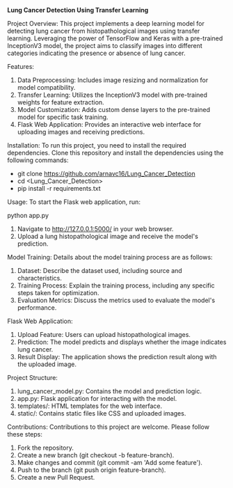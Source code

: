 **Lung Cancer Detection Using Transfer Learning**

Project Overview:
This project implements a deep learning model for detecting lung cancer from histopathological images using transfer learning. Leveraging the power of TensorFlow and Keras with a pre-trained InceptionV3 model, the project aims to classify images into different categories indicating the presence or absence of lung cancer.

Features:
1. Data Preprocessing: Includes image resizing and normalization for model compatibility.
2. Transfer Learning: Utilizes the InceptionV3 model with pre-trained weights for feature extraction.
3. Model Customization: Adds custom dense layers to the pre-trained model for specific task training.
4. Flask Web Application: Provides an interactive web interface for uploading images and receiving predictions.
   
Installation:
To run this project, you need to install the required dependencies. Clone this repository and install the dependencies using the following commands:

- git clone <https://github.com/arnavc16/Lung_Cancer_Detection>
- cd <Lung_Cancer_Detection>
- pip install -r requirements.txt

Usage:
To start the Flask web application, run:

python app.py

1. Navigate to http://127.0.0.1:5000/ in your web browser.
2. Upload a lung histopathological image and receive the model's prediction.

Model Training:
Details about the model training process are as follows:

1. Dataset: Describe the dataset used, including source and characteristics.
2. Training Process: Explain the training process, including any specific steps taken for optimization.
3. Evaluation Metrics: Discuss the metrics used to evaluate the model's performance.
   
Flask Web Application:
1. Upload Feature: Users can upload histopathological images.
2. Prediction: The model predicts and displays whether the image indicates lung cancer.
3. Result Display: The application shows the prediction result along with the uploaded image.

Project Structure:

1. lung_cancer_model.py: Contains the model and prediction logic.
2. app.py: Flask application for interacting with the model.
3. templates/: HTML templates for the web interface.
4. static/: Contains static files like CSS and uploaded images.

Contributions:
Contributions to this project are welcome. Please follow these steps:

1. Fork the repository.
2. Create a new branch (git checkout -b feature-branch).
3. Make changes and commit (git commit -am 'Add some feature').
4. Push to the branch (git push origin feature-branch).
5. Create a new Pull Request.
